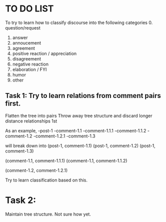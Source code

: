 # TO DO LIST
To try to learn how to classify discourse into the following categories
0. question/request
1. answer
2. annoucement
3. agreement
4. positive reaction / appreciation
5. disagreement
6. negative reaction
7. elaboration / FYI
8. humor
9. other


## Task 1: Try to learn relations from comment pairs first.
Flatten the tree into pairs
Throw away tree structure and discard longer distance relationships 1st

As an example,
-post-1
    -comment-1.1
        -comment-1.1.1
        -comment-1.1.2
    -comment-1.2
        -comment-1.2.1
    -comment-1.3

will break down into
(post-1, comment-1.1)
(post-1, comment-1.2)
(post-1, comment-1.3)

(comment-1.1, comment-1.1.1)
(comment-1.1, comment-1.1.2)

(comment-1.2, comment-1.2.1)

Try to learn classification based on this.

# Task 2: 
Maintain tree structure. Not sure how yet.